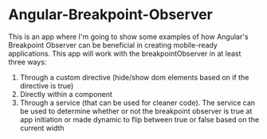 # Angular-Breakpoint-Observer

This is an app where I'm going to show some examples of how Angular's Breakpoint Observer can be beneficial in creating mobile-ready applications. This app will work with the breakpointObserver in at least three ways:
1. Through a custom directive (hide/show dom elements based on if the directive is true)
2. Directly within a component
3. Through a service (that can be used for cleaner code). The service can be used to determine whether or not the breakpoint observer is true at app initiation or made dynamic to flip between true or false based on the current width
